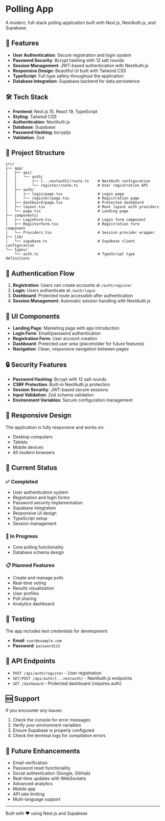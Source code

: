 # Polling App

A modern, full-stack polling application built with Next.js, NextAuth.js, and Supabase.

## 🚀 Features

- **User Authentication**: Secure registration and login system
- **Password Security**: Bcrypt hashing with 12 salt rounds
- **Session Management**: JWT-based authentication with NextAuth.js
- **Responsive Design**: Beautiful UI built with Tailwind CSS
- **TypeScript**: Full type safety throughout the application
- **Database Integration**: Supabase backend for data persistence

## 🛠️ Tech Stack

- **Frontend**: Next.js 15, React 19, TypeScript
- **Styling**: Tailwind CSS
- **Authentication**: NextAuth.js
- **Database**: Supabase
- **Password Hashing**: bcryptjs
- **Validation**: Zod

## 📁 Project Structure

```
src/
├── app/
│   ├── api/
│   │   └── auth/
│   │       ├── [...nextauth]/route.ts    # NextAuth configuration
│   │       └── register/route.ts         # User registration API
│   ├── auth/
│   │   ├── login/page.tsx                # Login page
│   │   └── register/page.tsx             # Registration page
│   ├── dashboard/page.tsx                # Protected dashboard
│   ├── layout.tsx                        # Root layout with providers
│   └── page.tsx                          # Landing page
├── components/
│   ├── LoginForm.tsx                     # Login form component
│   ├── RegisterForm.tsx                  # Registration form component
│   └── Providers.tsx                     # Session provider wrapper
├── lib/
│   └── supabase.ts                       # Supabase client configuration
└── types/
    └── auth.ts                           # TypeScript type definitions
```



## 🔐 Authentication Flow

1. **Registration**: Users can create accounts at `/auth/register`
2. **Login**: Users authenticate at `/auth/login`
3. **Dashboard**: Protected route accessible after authentication
4. **Session Management**: Automatic session handling with NextAuth.js

## 🎨 UI Components

- **Landing Page**: Marketing page with app introduction
- **Login Form**: Email/password authentication
- **Registration Form**: User account creation
- **Dashboard**: Protected user area (placeholder for future features)
- **Navigation**: Clean, responsive navigation between pages

## 🔒 Security Features

- **Password Hashing**: Bcrypt with 12 salt rounds
- **CSRF Protection**: Built-in NextAuth.js protection
- **Session Security**: JWT-based secure sessions
- **Input Validation**: Zod schema validation
- **Environment Variables**: Secure configuration management

## 📱 Responsive Design

The application is fully responsive and works on:
- Desktop computers
- Tablets
- Mobile devices
- All modern browsers

## 🚧 Current Status

### ✅ Completed
- User authentication system
- Registration and login forms
- Password security implementation
- Supabase integration
- Responsive UI design
- TypeScript setup
- Session management

### 🔄 In Progress
- Core polling functionality
- Database schema design

### 📋 Planned Features
- Create and manage polls
- Real-time voting
- Results visualization
- User profiles
- Poll sharing
- Analytics dashboard

## 🧪 Testing

The app includes test credentials for development:
- **Email**: `user@example.com`
- **Password**: `password123`

## 📝 API Endpoints

- `POST /api/auth/register` - User registration
- `GET/POST /api/auth/[...nextauth]` - NextAuth.js endpoints
- `GET /dashboard` - Protected dashboard (requires auth)



## 🆘 Support

If you encounter any issues:
1. Check the console for error messages
2. Verify your environment variables
3. Ensure Supabase is properly configured
4. Check the terminal logs for compilation errors

## 🔮 Future Enhancements

- Email verification
- Password reset functionality
- Social authentication (Google, GitHub)
- Real-time updates with WebSockets
- Advanced analytics
- Mobile app
- API rate limiting
- Multi-language support

---

Built with ❤️ using Next.js and Supabase
